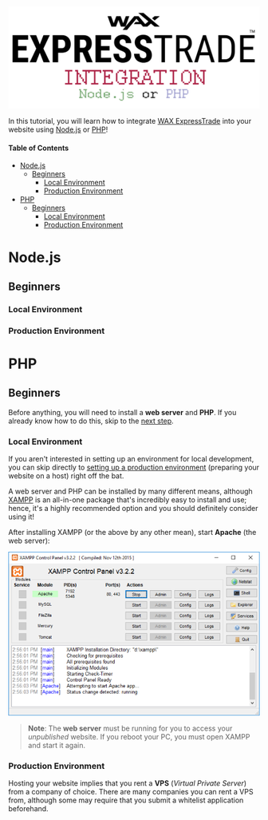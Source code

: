 <p align = "center">
	<img alt = "Header" src = "img/header.png">
</p>

In this tutorial, you will learn how to integrate [WAX ExpressTrade](https://blog.opskins.com/opskins-expresstrade) into your website using [Node.js](#nodejs) or [PHP](#php)!

#### Table of Contents

* [Node.js](#nodejs)
	* [Beginners](#beginners)
		* [Local Environment](#local-environment)
		* [Production Environment](#production-environment)
* [PHP](#php)
	* [Beginners](#beginners-1)
		* [Local Environment](#local-environment-1)
		* [Production Environment](#production-environment-1)

# Node.js

## Beginners

### Local Environment

### Production Environment

# PHP

## Beginners

Before anything, you will need to install a **web server** and **PHP**. If you already know how to do this, skip to the [next step](#beginners-1).

### Local Environment

If you aren't interested in setting up an environment for local development, you can skip directly to [setting up a production environment](#production-environment-1) (preparing your website on a host) right off the bat.

A web server and PHP can be installed by many different means, although [XAMPP](https://www.apachefriends.org) is an all-in-one package that's incredibly easy to install and use; hence, it's a highly recommended option and you should definitely consider using it!

After installing XAMPP (or the above by any other mean), start **Apache** (the web server):

<img alt = "XAMPP - Start Apache (The Web Server)" src = "img/xampp_start_apache_server.png">

> **Note**: The **web server** must be running for you to access your *unpublished* website. If you reboot your PC, you must open XAMPP and start it again.

### Production Environment

Hosting your website implies that you rent a **VPS** (*Virtual Private Server*) from a company of choice. There are many companies you can rent a VPS from, although some may require that you submit a whitelist application beforehand.